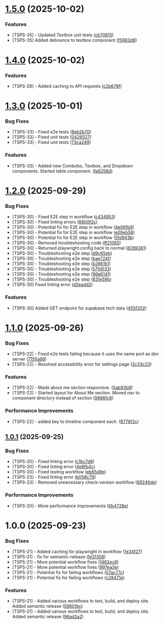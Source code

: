 # [1.5.0](https://github.com/Treysouz/PortfolioSiteV2/compare/v1.4.0...v1.5.0) (2025-10-02)


### Features

* [TSPS-35] - Updated Textbox unit tests ([cb70615](https://github.com/Treysouz/PortfolioSiteV2/commit/cb70615b8f7bc92924a7a386c00a30e1e78b5b88))
* [TSPS-35] Added debounce to textbox component ([f5993d9](https://github.com/Treysouz/PortfolioSiteV2/commit/f5993d966d80f1a2c1d894ab7a041e5b5e4abf8f))

# [1.4.0](https://github.com/Treysouz/PortfolioSiteV2/compare/v1.3.0...v1.4.0) (2025-10-02)


### Features

* [TSPS-28] - Added caching to API requests ([c2b679f](https://github.com/Treysouz/PortfolioSiteV2/commit/c2b679f0186753b6b0210be0ea4566f90f42e0e8))

# [1.3.0](https://github.com/Treysouz/PortfolioSiteV2/compare/v1.2.0...v1.3.0) (2025-10-01)


### Bug Fixes

* [TSPS-33] - Fixed e2e tests ([8eb2b70](https://github.com/Treysouz/PortfolioSiteV2/commit/8eb2b70d0f20948a4de29fe505fb90dd7d260766))
* [TSPS-33] - Fixed unit tests ([0426527](https://github.com/Treysouz/PortfolioSiteV2/commit/0426527c11fe7ec09c05f370107d3335dfee81cb))
* [TSPS-33] - Fixed unit tests ([73ca249](https://github.com/Treysouz/PortfolioSiteV2/commit/73ca249f85741eec8917e446515d1d72d6ecee7c))


### Features

* [TSPS-33] - Added new Combobo, Textbox, and Dropdown components.  Started table component. ([fe6258d](https://github.com/Treysouz/PortfolioSiteV2/commit/fe6258dfefaef4a7bc8ab76062f62865ef609d65))

# [1.2.0](https://github.com/Treysouz/PortfolioSiteV2/compare/v1.1.0...v1.2.0) (2025-09-29)


### Bug Fixes

* [TSPS-30] - Fixed E2E step in workflow ([c434953](https://github.com/Treysouz/PortfolioSiteV2/commit/c434953c7925aeddef457c45cdeb153b68df7a11))
* [TSPS-30] - Fixed linting errors ([8800f2c](https://github.com/Treysouz/PortfolioSiteV2/commit/8800f2c6042238ee36fc7dba5059766aab3423f4))
* [TSPS-30] - Potential fix for E2E step in workflow ([4e06fb9](https://github.com/Treysouz/PortfolioSiteV2/commit/4e06fb9185195ead6588a70937c6a85c115a628a))
* [TSPS-30] - Potential fix for E2E step in workflow ([e09eb58](https://github.com/Treysouz/PortfolioSiteV2/commit/e09eb589d83e3b566577710a3ac7f8bf606e0650))
* [TSPS-30] - Potential fix for E2E step in workflow ([5fd943b](https://github.com/Treysouz/PortfolioSiteV2/commit/5fd943be2f620cc68d11194f41bb769935f3bfc9))
* [TSPS-30] - Removed troubleshooting code ([ff21065](https://github.com/Treysouz/PortfolioSiteV2/commit/ff21065140ce47cfdc0853cefaab7394f4f9c868))
* [TSPS-30] - Returned playwright.config back to normal ([8289361](https://github.com/Treysouz/PortfolioSiteV2/commit/8289361a86fb0bfc5515a24cf7aa0ea638180dc4))
* [TSPS-30] - Troubleshooting e2e step ([d9c65eb](https://github.com/Treysouz/PortfolioSiteV2/commit/d9c65eb6df93c5264858e81dff78867e4c148e32))
* [TSPS-30] - Troubleshooting e2e step ([bae724f](https://github.com/Treysouz/PortfolioSiteV2/commit/bae724f76a3d1711e3a9cddaa9218fb317b6523d))
* [TSPS-30] - Troubleshooting e2e step ([b2861b1](https://github.com/Treysouz/PortfolioSiteV2/commit/b2861b1105db90af8ec88eb69143b5f1e7d26423))
* [TSPS-30] - Troubleshooting e2e step ([57fd033](https://github.com/Treysouz/PortfolioSiteV2/commit/57fd033e913ad38e75fd9bda34da5905c777a495))
* [TSPS-30] - Troubleshooting e2e step ([96e6141](https://github.com/Treysouz/PortfolioSiteV2/commit/96e614150c925bdae947b9ae684dd083da4ece5b))
* [TSPS-30] - Troubleshooting e2e step ([831e59b](https://github.com/Treysouz/PortfolioSiteV2/commit/831e59b59414e0b56c82276f121bc35cec0780c5))
* [TSPS-30] Fixed linting error ([d2eadd2](https://github.com/Treysouz/PortfolioSiteV2/commit/d2eadd22b70d7836a1fa8bcf8ec53092c7d6e70e))


### Features

* [TSPS-30] Added GET endpoint for supabase tech data ([455f202](https://github.com/Treysouz/PortfolioSiteV2/commit/455f2022ce60bd96069deaccd7342360c1026a0f))

# [1.1.0](https://github.com/Treysouz/PortfolioSiteV2/compare/v1.0.1...v1.1.0) (2025-09-26)


### Bug Fixes

* [TSPS-22] - Fixed e2e tests failing because it uses the same port as dev server ([7155a98](https://github.com/Treysouz/PortfolioSiteV2/commit/7155a983788e1285e67c27442db0ac18fd4fc68f))
* [TSPS-22] - Resolved accessibility error for settings page ([2c33c23](https://github.com/Treysouz/PortfolioSiteV2/commit/2c33c2315246de37016ffeb6e4c7a53f77ff96c4))


### Features

* [TSPS-22] - Made about me section responsive. ([0ab93b9](https://github.com/Treysouz/PortfolioSiteV2/commit/0ab93b93de08d7cc37c14080524864c2906ce8d8))
* [TSPS-22] - Started layout for About Me section.  Moved nav to component directory instead of section ([9886fc8](https://github.com/Treysouz/PortfolioSiteV2/commit/9886fc8f4e2cf42a28f22368d872dca922d0f0fa))


### Performance Improvements

* [TSPS-22] - added key to timeline component each. ([8778f2c](https://github.com/Treysouz/PortfolioSiteV2/commit/8778f2c5b4846a0ff847564508fff7a4ffef0b38))

## [1.0.1](https://github.com/Treysouz/PortfolioSiteV2/compare/v1.0.0...v1.0.1) (2025-09-25)

### Bug Fixes

- [TSPS-20] - Fixed linting error ([c1bc7d6](https://github.com/Treysouz/PortfolioSiteV2/commit/c1bc7d6bed69e52d6ccec2da7528cdf80cc65bdd))
- [TSPS-20] - Fixed linting error ([4e8fb4c](https://github.com/Treysouz/PortfolioSiteV2/commit/4e8fb4ced697f5163eedcd646393f5af4d575c83))
- [TSPS-20] - Fixed testing workflow ([eb65d9e](https://github.com/Treysouz/PortfolioSiteV2/commit/eb65d9e62a7a7b5e66af130ac438ab980b42fa96))
- [TSPS-23] - Fixed linting error ([b058c79](https://github.com/Treysouz/PortfolioSiteV2/commit/b058c79f07c903c2b03c7e39ff5b8e84ad6f307a))
- [TSPS-23] - Removed unnecessary check-version workflow ([69246de](https://github.com/Treysouz/PortfolioSiteV2/commit/69246dea96592737bb565dac58f29df02352663b))

### Performance Improvements

- [TSPS-20] - More performance improvements ([0b4728e](https://github.com/Treysouz/PortfolioSiteV2/commit/0b4728e917c174760194c3e43a353a6f9a5a41ab))

# 1.0.0 (2025-09-23)

### Bug Fixes

- [TSPS-21] - Added caching for playwright in workflow ([1e34f27](https://github.com/Treysouz/PortfolioSiteV2/commit/1e34f2708856015beaccedbc386b11f542ed32d1))
- [TSPS-21] - fix for semantic-release ([fe31358](https://github.com/Treysouz/PortfolioSiteV2/commit/fe31358ac449d684e9585624cb589496ef9982c3))
- [TSPS-21] - More potential workflow fixes ([1462ec6](https://github.com/Treysouz/PortfolioSiteV2/commit/1462ec6a9975499ca3f605892f5cdcea7d70b26a))
- [TSPS-21] - More potential workflow fixes ([997ea3e](https://github.com/Treysouz/PortfolioSiteV2/commit/997ea3e6c3af1d850103705390317d0322b7865b))
- [TSPS-21] - Potential fix for failing workflows ([57ac77c](https://github.com/Treysouz/PortfolioSiteV2/commit/57ac77cfd96de8d638fd448107da8d96a9c76612))
- [TSPS-21] - Potential fix for failing workflows ([c28471e](https://github.com/Treysouz/PortfolioSiteV2/commit/c28471ec4afe4a06d5c3b46263b36eabb2681180))

### Features

- [TSPS-21] - Added various workflows to test, build, and deploy site. Added semantic release ([59601bc](https://github.com/Treysouz/PortfolioSiteV2/commit/59601bc05ace97a8cc370a63833520e0bd98937b))
- [TSPS-21] - Added various workflows to test, build, and deploy site. Added semantic release ([96ad2a2](https://github.com/Treysouz/PortfolioSiteV2/commit/96ad2a25db3af545ae8d3238afc14a983f103eee))
